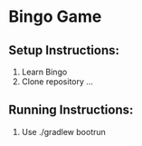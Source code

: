 # Bingo Game

## Setup Instructions:
1. Learn Bingo 
2. Clone repository ...

## Running Instructions:
1. Use ./gradlew bootrun



